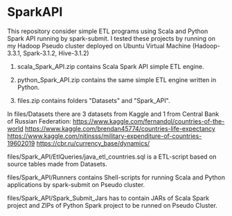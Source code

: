 # SparkAPI
This repository consider simple ETL programs using Scala and Python Spark API running by spark-submit. 
I tested these projects by running on my Hadoop Pseudo cluster deployed on Ubuntu Virtual Machine (Hadoop-3.3.1, Spark-3.1.2, Hive-3.1.2)

1) scala_Spark_API.zip contains Scala Spark API simple ETL engine. 

2) python_Spark_API.zip contains the same simple ETL engine written in Python.

3) files.zip contains folders "Datasets" and "Spark_API".

In files/Datasets there are 3 datasets from Kaggle and 1 from Central Bank of Russian Federation:
https://www.kaggle.com/fernandol/countries-of-the-world
https://www.kaggle.com/brendan45774/countries-life-expectancy
https://www.kaggle.com/nitinsss/military-expenditure-of-countries-19602019
https://cbr.ru/currency_base/dynamics/

files/Spark_API/EtlQueries/java_etl_countries.sql is a ETL-script based on source tables made from Datasets.

files/Spark_API/Runners contains Shell-scripts for running Scala and Python applications by spark-submit on Pseudo cluster.

files/Spark_API/Spark_Submit_Jars has to contain JARs of Scala Spark project and ZIPs of Python Spark project to be runned on Pseudo Cluster.
